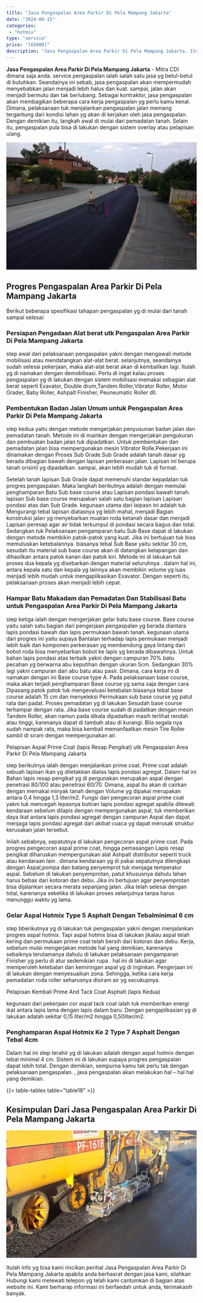 ```yaml
---
title: "Jasa Pengaspalan Area Parkir Di Pela Mampang Jakarta"
date: "2024-08-15"
categories:
 - "hotmix"
type: "service"
price: "[65000]"
description: "Jasa Pengaspalan Area Parkir Di Pela Mampang Jakarta. Itulah info yg bisa kami rincikan perihal Jasa Pengaspalan Area Parkir Di Pela Mampang Jakarta apabila..."
---
```


**Jasa Pengaspalan Area Parkir Di Pela Mampang Jakarta** - Mitra CDI dimana saja anda. service pengaspalan ialah salah satu jasa yg betul-betul di butuhkan. Seandainya ini sebab, jasa pengaspalan akan mempermudah menyebabkan jalan menjadi lebih halus dan kuat. sampai, jalan akan menjadi bermutu dan tak berlubang. Sebagai kontraktor, jasa pengaspalan akan membagikan beberapa cara kerja pengaspalan yg perlu kamu kenal. Dimana, pelaksanaan tuk menjalankan pengaspalan jalan memang tergantung dari kondisi lahan yg akan di kerjakan oleh jasa pengaspalan. Dengan demikian itu, langkah awal di mulai dari pemadatan tanah. Selain itu, pengaspalan pula bisa di lakukan dengan sistem overlay atau pelapisan ulang.

![Jasa Pengaspalan Area Parkir Di Pela Mampang Jakarta](/images/hotmix/jasa-hotmix-aspal-31.jpg)

## Progres Pengaspalan Area Parkir Di Pela Mampang Jakarta

Berikut beberapa spesifikasi tahapan pengaspalan yg di mulai dari tanah sampai selesai:

### Persiapan Pengadaan Alat berat utk Pengaspalan Area Parkir Di Pela Mampang Jakarta

step awal dari pelaksanaan pengaspalan yakni dengan mengawali metode mobilisasi atau mendatangkan alat-alat berat. selanjutnya, seandainya sudah selesai pekerjaan, maka alat-alat berat akan di kembalikan lagi. Itulah yg di namakan dengan demobilisasi. Perlu di ingat kalau proses pengaspalan yg di lakukan dengan sistem mobilisasi memakai sebagian alat berat seperti Exavator, Double drum,Tandem Roller,Vibrator Roller, Motor Grader, Baby Roller, Ashpalt Finisher, Peuneumatic Roller dll.

### Pembentukan Badan Jalan Umum untuk Pengaspalan Area Parkir Di Pela Mampang Jakarta

step kedua yaitu dengan metode mengerjakan penyusunan badan jalan dan pemadatan tanah. Metode ini di mainkan dengan mengerjakan pengukuran dan pembuatan badan jalan tuk dipadatkan. Untuk pembentukan dan pemadatan jalan bisa mempergunakan mesin Vibrator Rolle.Pekerjaan ini dinamakan dengan Proses Sub Grade.Sub Grade adalah tanah dasar yg berada dibagian bawah dengan lapisan perkerasan jalan. Lapisan ini berupa tanah orisinil yg dipadatkan. sampai, akan lebih mudah tuk di format.

Setelah tanah lapisan Sub Grade dapat memenuhi standar kepadatan tuk progres pengaspalan. Maka langkah berikutnya adalah dengan memulai penghamparan Batu Sub base course atau Lapisan pondasi bawah tanah. lapisan Sub base course merupakan salah satu bagian lapisan Lapisan pondasi atas dan Sub Grade. kegunaan utama dari laipasn ini adalah tuk Mengurangi tebal lapisan diatasnya yg lebih mahal, menjadi Bagian konstruksi jalan yg menyebarkan muatan roda ketanah dasar dan menjadi Lapisan peresap agar air tidak terkumpul di pondasi secara bagus dan total. Sedangkan tuk Pelaksanaan pengamparan batu Sub Base dapat di lakukan dengan metode membikin patok-patok yang kuat. Jika ini bertujuan tuk bisa memutuskan ketebalannya. biasanya tebal Sub Base yaitu sekitar 30 cm, sesudah itu material sub base course akan di datangkan kelapangan dan dihasilkan antara patok kanan dan patok kiri. Metode ini di lakukan tuk proses dua kepala yg disebarkan dengan material seluruhnya . dalam hal ini, antara kepala satu dan kepala yg lainnya akan membikin volume yg luas menjadi lebih mudah untuk mengaplikasikan Exavator. Dengan seperti itu, pelaksanaan proses akan menjadi lebih cepat.

### Hampar Batu Makadam dan Pemadatan Dan Stabilisasi Batu untuk Pengaspalan Area Parkir Di Pela Mampang Jakarta

step ketiga ialah dengan mengerjakan gelar batu base course. Base course yaitu salah satu bagian dari pengerjaan pengaspalan yg berada diantara lapis pondasi bawah dan lapis permukaan bawah tanah. kegunaan utama dari progres ini yaitu supaya Bantalan terhadap lapis permukaan menjadi lebih baik dan komponen perkerasan yg membendung gaya lintang dari bobot roda bisa menyebarkan bobot ke lapis yg berada dibawahnya. Untuk bahan lapis pondasi atas terbaik yakni dengan campuran 70% batu pecahan yg berwarna abu keputihan dengan ukuran 5cm. Sedangkan 30% lagi yakni campuran dari abu batu atau pasir. Dimana, cara kerja ini di namakan dengan ini Base course type A. Pada pelaksanaan base course, maka akan terjadi penghamparan Base course yg sama saja dengan cara Dipasang patok patok tuk mengevaluasi ketebalan biasanya tebal base course adalah 15 cm dan menyeleksi Permukaan sub base course yg patut rata dan padat. Proses pemadatan yg di lakukan Sesudah base course terhampar dengan rata. Jika base course sudah di padatkan dengan mesin Tandem Roller, akan namun pada dikala dipadatkan masih terlihat rendah atau tinggi, karenanya dapat di tambah atau di kurangi. Bila segala nya sudah nampak rata, maka bisa kembali memanfaatkan mesin Tire Roller sambil di siram dengan mempergunakan air.

Pelapisan Aspal Prime Coat (lapis Resap Pengikat) utk Pengaspalan Area Parkir Di Pela Mampang Jakarta

step berikutnya ialah dengan menjalankan prime coat. Prime coat adalah sebuah lapisan ikan yg diletakkan diatas lapis pondasi agregat. Dalam hal ini Bahan lapis resap pengikat yg di pergunakan merupakan aspal dengan penetrasi 80/100 atau penetrasi 60/70. Dimana, aspal itu akan di cairkan dengan memakai minyak tanah dengan Volume yg dipakai merupakan antara 0,4 hingga 1,3 liter/m2. Fungsi dari pengecoran aspal prime coat yakni tuk mencegah lepasnya butiran lapis pondasi agregat apabila dilewati kendaraan sebelum dilapis dengan mempergunakan aspal, tuk memberikan daya ikat antara lapis pondasi agregat dengan campuran Aspal dan dapat menjaga lapis pondasi agregat dari akibat cuaca yg dapat merusak struktur kerusakan jalan tersebut.

Inilah sebabnya, sepatutnya di lakukan pengecoran aspal prime coat. Pada progres pengecoran aspal prime coat, hingga pemasangan Lapis resap pengikat diharuskan mempergunakan alat Ashpalt distributor seperti truck atau kendaraan lain . dimana kendaraan yg di pakai sepatutnya dilengkapi dengan Aspal,pompa dan batang penyemprot tuk menjaga temperatur aspal. Sebelum di lakukan penyemprotan, patut khususnya dahulu lahan harus bebas dari kotoran dan debu. Jika ini bertujuan agar penyemprotan bisa dijalankan secara merata sepanjang jalan. Jika telah selesai dengan total, karenanya seketika di lakukan proses selanjutnya tanpa harus menunggu waktu yg lama.

### Gelar Aspal Hotmix Type 5 Asphalt Dengan Tebalminimal 6 cm

step bberikutnya yg di lakukan tuk pengaspalan yakni dengan menjalankan progres aspal hotmix. Tapi aspal hotmix bisa di lakukan jikalau aspal telah kering dan permukaan prime coat telah bersih dari kotoran dan debu. Kerja, sebelum mulai mengerjakan metode hal yang demikian, karenanya sebaiknya terutamanya dahulu di lakukan pelaksanaan pengamparan Finisher yg perlu di atur sedemikian rupa . hal ini di lakukan agar memperoleh ketebalan dan kemiringan aspal yg di inginkan. Pengerjaan ini di lakukan dengan menyesuaikan zona. Sehingga, ketika cara kerja pemadatan roda roller seharusnya disiram air yg secukupnya.

Pelapisan Kembali Prime And Tack Coat Asphalt (lapis Kedua)

kegunaan dari pekerjaan cor aspal tack coat ialah tuk memberikan energi ikat antara lapis lama dengan lapis dalam baru. Dengan pengaplikasian yg di lakukan adalah sekitar 0,15 liter/m2 hingga 0,50liter/m2.

### Penghamparan Aspal Hotmix Ke 2 Type 7 Asphalt Dengan Tebal 4cm

Dalam hal ini step terahir yg di lakukan adalah dengan aspal hotmix dengan tebal minimal 4 cm. Sistem ini di lakukan supaya progres pengaspalan dapat lebih total. Dengan demikian, sempurna kamu tak perlu tak dengan pelaksanaan pengaspalan. , jasa pengaspalan akan melakukan hal – hal hal yang demikian.

{{< table-tables table="table18" >}}

## Kesimpulan Dari Jasa Pengaspalan Area Parkir Di Pela Mampang Jakarta

![Jasa Pengaspalan Area Parkir Di Pela Mampang Jakarta](/images/hotmix/jasa-hotmix-aspal-27.jpg)

Itulah info yg bisa kami rincikan perihal Jasa Pengaspalan Area Parkir Di Pela Mampang Jakarta apabila anda berhasrat dengan jasa kami, silahkan Hubungi kami melewati telepon yg telah kami cantumkan di bagian atas website ini. Kami berharap informasi ini berfaedah untuk anda, terimakasih banyak.
